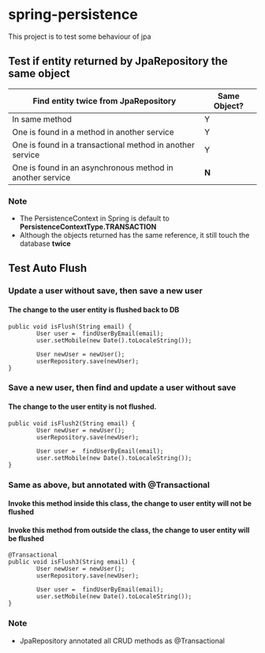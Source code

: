 # spring-persistence
This project is to test some behaviour of jpa 

## Test if entity returned by JpaRepository the same object

| Find entity twice from JpaRepository | Same Object? |
| ------------------------  | ---------------------|
| In same method | Y |
| One is found in a method in another service | Y |
| One is found in a transactional method in another service | Y |
| One is found in an asynchronous method in another service | **N** |

### Note
- The PersistenceContext in Spring is default to **PersistenceContextType.TRANSACTION** 
- Although the objects returned has the same reference, it still touch the database **twice**

## Test Auto Flush
### Update a user without save, then save a new user
#### The change to the user entity is flushed back to DB
```  
public void isFlush(String email) {
		User user =  findUserByEmail(email);
		user.setMobile(new Date().toLocaleString());

		User newUser = newUser();
		userRepository.save(newUser);
}
``` 
### Save a new user, then find and update a user without save
#### The change to the user entity is not flushed.
```
public void isFlush2(String email) {
		User newUser = newUser();
		userRepository.save(newUser);

		User user =  findUserByEmail(email);
		user.setMobile(new Date().toLocaleString());
}
```

### Same as above, but annotated with @Transactional
#### Invoke this method **inside** this class, the change to user entity will **not** be flushed
#### Invoke this method from **outside** the class, the change to user entity will be flushed
```
@Transactional
public void isFlush3(String email) {
		User newUser = newUser();
		userRepository.save(newUser);

		User user =  findUserByEmail(email);
		user.setMobile(new Date().toLocaleString());
}
```
### Note
- JpaRepository annotated all CRUD methods as @Transactional
